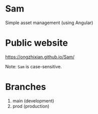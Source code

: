 # Sam

Simple asset management (using Angular)

# Public website

https://ongzhixian.github.io/Sam/

Note: `Sam` is case-sensitive.

# Branches

1.  main    (development)
2.  prod    (production)
